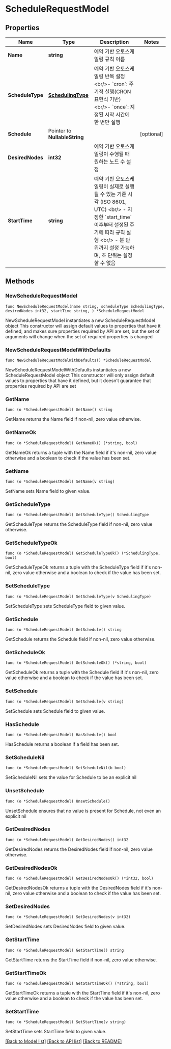 # ScheduleRequestModel

## Properties

Name | Type | Description | Notes
------------ | ------------- | ------------- | -------------
**Name** | **string** | 예약 기반 오토스케일링 규칙 이름 | 
**ScheduleType** | [**SchedulingType**](SchedulingType.md) | 예약 기반 오토스케일링 반복 설정&lt;br/&gt;- &#x60;cron&#x60;: 주기적 실행(CRON 표현식 기반)&lt;br/&gt;- &#x60;once&#x60;: 지정된 시작 시간에 한 번만 실행 | 
**Schedule** | Pointer to **NullableString** |  | [optional] 
**DesiredNodes** | **int32** | 예약 기반 오토스케일링이 수행될 때 원하는 노드 수 설정 | 
**StartTime** | **string** | 예약 기반 오토스케일링이 실제로 실행될 수 있는 기준 시각 (ISO 8601, UTC) &lt;br/&gt; - 지정한 &#x60;start_time&#x60; 이후부터 설정된 주기에 따라 규칙 실행 &lt;br/&gt; - 분 단위까지 설정 가능하며, 초 단위는 설정할 수 없음 | 

## Methods

### NewScheduleRequestModel

`func NewScheduleRequestModel(name string, scheduleType SchedulingType, desiredNodes int32, startTime string, ) *ScheduleRequestModel`

NewScheduleRequestModel instantiates a new ScheduleRequestModel object
This constructor will assign default values to properties that have it defined,
and makes sure properties required by API are set, but the set of arguments
will change when the set of required properties is changed

### NewScheduleRequestModelWithDefaults

`func NewScheduleRequestModelWithDefaults() *ScheduleRequestModel`

NewScheduleRequestModelWithDefaults instantiates a new ScheduleRequestModel object
This constructor will only assign default values to properties that have it defined,
but it doesn't guarantee that properties required by API are set

### GetName

`func (o *ScheduleRequestModel) GetName() string`

GetName returns the Name field if non-nil, zero value otherwise.

### GetNameOk

`func (o *ScheduleRequestModel) GetNameOk() (*string, bool)`

GetNameOk returns a tuple with the Name field if it's non-nil, zero value otherwise
and a boolean to check if the value has been set.

### SetName

`func (o *ScheduleRequestModel) SetName(v string)`

SetName sets Name field to given value.


### GetScheduleType

`func (o *ScheduleRequestModel) GetScheduleType() SchedulingType`

GetScheduleType returns the ScheduleType field if non-nil, zero value otherwise.

### GetScheduleTypeOk

`func (o *ScheduleRequestModel) GetScheduleTypeOk() (*SchedulingType, bool)`

GetScheduleTypeOk returns a tuple with the ScheduleType field if it's non-nil, zero value otherwise
and a boolean to check if the value has been set.

### SetScheduleType

`func (o *ScheduleRequestModel) SetScheduleType(v SchedulingType)`

SetScheduleType sets ScheduleType field to given value.


### GetSchedule

`func (o *ScheduleRequestModel) GetSchedule() string`

GetSchedule returns the Schedule field if non-nil, zero value otherwise.

### GetScheduleOk

`func (o *ScheduleRequestModel) GetScheduleOk() (*string, bool)`

GetScheduleOk returns a tuple with the Schedule field if it's non-nil, zero value otherwise
and a boolean to check if the value has been set.

### SetSchedule

`func (o *ScheduleRequestModel) SetSchedule(v string)`

SetSchedule sets Schedule field to given value.

### HasSchedule

`func (o *ScheduleRequestModel) HasSchedule() bool`

HasSchedule returns a boolean if a field has been set.

### SetScheduleNil

`func (o *ScheduleRequestModel) SetScheduleNil(b bool)`

 SetScheduleNil sets the value for Schedule to be an explicit nil

### UnsetSchedule
`func (o *ScheduleRequestModel) UnsetSchedule()`

UnsetSchedule ensures that no value is present for Schedule, not even an explicit nil
### GetDesiredNodes

`func (o *ScheduleRequestModel) GetDesiredNodes() int32`

GetDesiredNodes returns the DesiredNodes field if non-nil, zero value otherwise.

### GetDesiredNodesOk

`func (o *ScheduleRequestModel) GetDesiredNodesOk() (*int32, bool)`

GetDesiredNodesOk returns a tuple with the DesiredNodes field if it's non-nil, zero value otherwise
and a boolean to check if the value has been set.

### SetDesiredNodes

`func (o *ScheduleRequestModel) SetDesiredNodes(v int32)`

SetDesiredNodes sets DesiredNodes field to given value.


### GetStartTime

`func (o *ScheduleRequestModel) GetStartTime() string`

GetStartTime returns the StartTime field if non-nil, zero value otherwise.

### GetStartTimeOk

`func (o *ScheduleRequestModel) GetStartTimeOk() (*string, bool)`

GetStartTimeOk returns a tuple with the StartTime field if it's non-nil, zero value otherwise
and a boolean to check if the value has been set.

### SetStartTime

`func (o *ScheduleRequestModel) SetStartTime(v string)`

SetStartTime sets StartTime field to given value.



[[Back to Model list]](../README.md#documentation-for-models) [[Back to API list]](../README.md#documentation-for-api-endpoints) [[Back to README]](../README.md)


